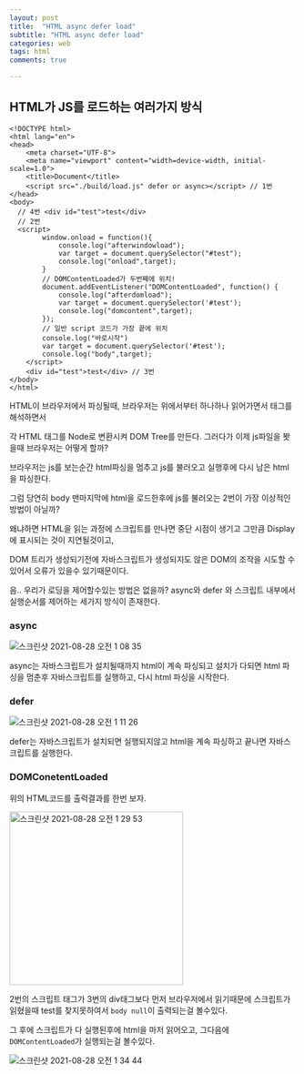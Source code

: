 ```yaml
---
layout: post
title:  "HTML async defer load"
subtitle: "HTML async defer load"
categories: web
tags: html
comments: true

---
```


## HTML가 JS를 로드하는 여러가지 방식



```
<!DOCTYPE html>
<html lang="en">
<head>
    <meta charset="UTF-8">
    <meta name="viewport" content="width=device-width, initial-scale=1.0">
    <title>Document</title>
    <script src="./build/load.js" defer or async></script> // 1번
</head>
<body>
  // 4번 <div id="test">test</div>
  // 2번
  <script>
        window.onload = function(){
            console.log("afterwindowload");
            var target = document.querySelector("#test");
            console.log("onload",target);
        }
		// DOMContentLoaded가 두번째에 위치!
        document.addEventListener("DOMContentLoaded", function() {
            console.log("afterdomload");
            var target = document.querySelector('#test');
            console.log("domcontent",target);
        });
		// 일반 script 코드가 가장 끝에 위치
        console.log("바로시작")
        var target = document.querySelector('#test');
        console.log("body",target);
    </script>
    <div id="test">test</div> // 3번
</body>
</html>
```

HTML이 브라우저에서 파싱될때, 브라우저는 위에서부터 하나하나 읽어가면서 태그를 해석하면서

각 HTML 태그를 Node로 변환시켜 DOM Tree를 만든다. 그러다가 이제 js파일을 봣을때 브라우저는 어떻게 할까?

브라우저는 js를 보는순간 html파싱을 멈추고 js를 불러오고 실행후에 다시 남은 html을 파싱한다.

그럼 당연히 body 맨마지막에 html을 로드한후에 js를 불러오는 2번이 가장 이상적인 방법이 아닐까?

왜냐하면 HTML을 읽는 과정에 스크립트를 만나면 중단 시점이 생기고 그만큼 Display에 표시되는 것이 지연될것이고,

DOM 트리가 생성되기전에 자바스크립트가 생성되지도 않은 DOM의 조작을 시도할 수 있어서 오류가 있을수 있기때문이다.

음.. 우리가 로딩을 제어할수있는 방법은 없을까? async와 defer 와 스크립트 내부에서 실행순서를 제어하는 세가지 방식이 존재한다.

### async

![스크린샷 2021-08-28 오전 1 08 35](https://user-images.githubusercontent.com/56789064/131156778-addac68a-fae9-40d8-b01a-33cc961ddc68.png)

async는 자바스크립트가 설치될때까지 html이 계속 파싱되고 설치가 다되면 html 파싱을 멈춘후 자바스크립트를 실행하고, 다시 html 파싱을 시작한다.

### defer

![스크린샷 2021-08-28 오전 1 11 26](https://user-images.githubusercontent.com/56789064/131157141-cb042ad3-68f5-4b0c-9855-4adb67793dcd.png)

defer는 자바스크립트가 설치되면 실행되지않고 html을 계속 파싱하고 끝나면 자바스크립트를 실행한다.

### DOMConetentLoaded

위의 HTML코드를 출력결과를 한번 보자.

<img width="305" alt="스크린샷 2021-08-28 오전 1 29 53" src="https://user-images.githubusercontent.com/56789064/131159416-0ff8aec5-e565-45b8-bfa2-02278b666a57.png">

2번의 스크립트 태그가 3번의 div태그보다 먼저 브라우저에서 읽기때문에 스크립트가 읽혔을때 test를 찾지못하여서 `body null`이 출력되는걸 볼수있다.

그 후에 스크립트가 다 실행된후에 html을 마저 읽어오고, 그다음에 `DOMContentLoaded`가 실행되는걸 볼수있다.

![스크린샷 2021-08-28 오전 1 34 44](https://user-images.githubusercontent.com/56789064/131160001-ae9ad877-24a1-4206-b251-cd27ce8e1d08.png)
